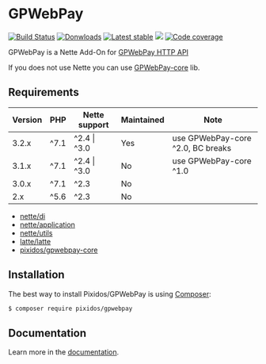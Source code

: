 # GPWebPay
[![Build Status](https://travis-ci.org/Pixidos/GPWebPay.svg?branch=master)](https://travis-ci.org/Pixidos/GPWebPay)
[![Donwloads](https://poser.pugx.org/pixidos/gpwebpay/downloads)](https://packagist.org/packages/pixidos/gpwebpay)
[![Latest stable](https://img.shields.io/packagist/v/pixidos/gpwebpay.svg)](https://packagist.org/packages/pixidos/gpwebpay)
![](https://img.shields.io/badge/PHPStan-enabled-brightgreen.svg?style=flat)
[![Code coverage](https://codecov.io/gh/Pixidos/GPWebPay/branch/master/graph/badge.svg)](https://codecov.io/gh/Pixidos/gpwebpay)

GPWebPay is a Nette Add-On for [GPWebPay HTTP API](http://www.gpwebpay.cz/ )

If you does not use Nette you can use [GPWebPay-core](https://github.com/Pixidos/gpwebpay-core) lib. 


Requirements
------------

| Version | PHP  | Nette support | Maintained | Note                   |
|---------|------|---------------|------------|------------------------|
| 3.2.x   | ^7.1 | ^2.4 \| ^3.0   | Yes        | use GPWebPay-core ^2.0, BC breaks |
| 3.1.x   | ^7.1 | ^2.4 \| ^3.0   | No         | use GPWebPay-core ^1.0 |
| 3.0.x   | ^7.1 | ^2.3          | No         |                        |
| 2.x     | ^5.6 | ^2.3          | No         |                        |


- [nette/di](https://github.com/nette/di)
- [nette/application](https://github.com/nette/application)
- [nette/utils](https://github.com/nette/utils)
- [latte/latte](https://github.com/nette/latte)
- [pixidos/gpwebpay-core](https://github.com/pixidos/gpwebpay-core)


Installation
------------

The best way to install Pixidos/GPWebPay is using  [Composer](http://getcomposer.org/):

```sh
$ composer require pixidos/gpwebpay
```


Documentation
------------

Learn more in the [documentation](docs/index.md).

